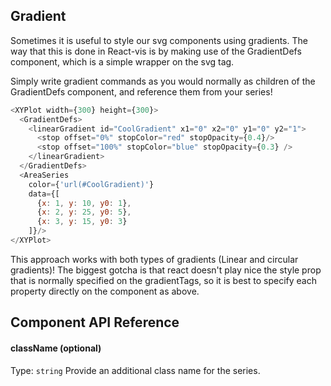 ## Gradient

Sometimes it is useful to style our svg components using gradients. The way that this is done in React-vis is by making use of the GradientDefs component, which is a simple wrapper on the svg <defs> tag.


<!-- INJECT:"GradientExampleWithLink" -->

Simply write gradient commands as you would normally as children of the GradientDefs component, and reference them from your series!

```javascript
<XYPlot width={300} height={300}>
  <GradientDefs>
    <linearGradient id="CoolGradient" x1="0" x2="0" y1="0" y2="1">
      <stop offset="0%" stopColor="red" stopOpacity={0.4}/>
      <stop offset="100%" stopColor="blue" stopOpacity={0.3} />
    </linearGradient>
  </GradientDefs>
  <AreaSeries
    color={'url(#CoolGradient)'}
    data={[
      {x: 1, y: 10, y0: 1},
      {x: 2, y: 25, y0: 5},
      {x: 3, y: 15, y0: 3}
    ]}/>
</XYPlot>
```

This approach works with both types of gradients (Linear and circular gradients)! The biggest gotcha is that react doesn't play nice the style prop that is normally specified on the gradientTags, so it is best to specify each property directly on the component as above.


<!-- INJECT:"TriangleExampleWithLink" -->

## Component API Reference

#### className (optional)
Type: `string`
Provide an additional class name for the series.
